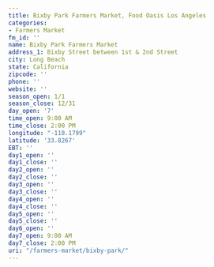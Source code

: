```yaml
---
title: Bixby Park Farmers Market, Food Oasis Los Angeles
categories:
- Farmers Market
fm_id: ''
name: Bixby Park Farmers Market
address_1: Bixby Street between 1st & 2nd Street
city: Long Beach
state: California
zipcode: ''
phone: ''
website: ''
season_open: 1/1
season_close: 12/31
day_open: '7'
time_open: 9:00 AM
time_close: 2:00 PM
longitude: "-118.1799"
latitude: '33.8267'
EBT: ''
day1_open: ''
day1_close: ''
day2_open: ''
day2_close: ''
day3_open: ''
day3_close: ''
day4_open: ''
day4_close: ''
day5_open: ''
day5_close: ''
day6_open: ''
day7_open: 9:00 AM
day7_close: 2:00 PM
uri: "/farmers-market/bixby-park/"
---
```


